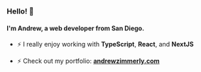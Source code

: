 ### Hello! 👋

#### I'm Andrew, a web developer from San Diego.

- ⚡ I really enjoy working with **TypeScript**, **React**, and **NextJS**

- ⚡ Check out my portfolio: **[andrewzimmerly.com](https://andrewzimmerly.com)**
